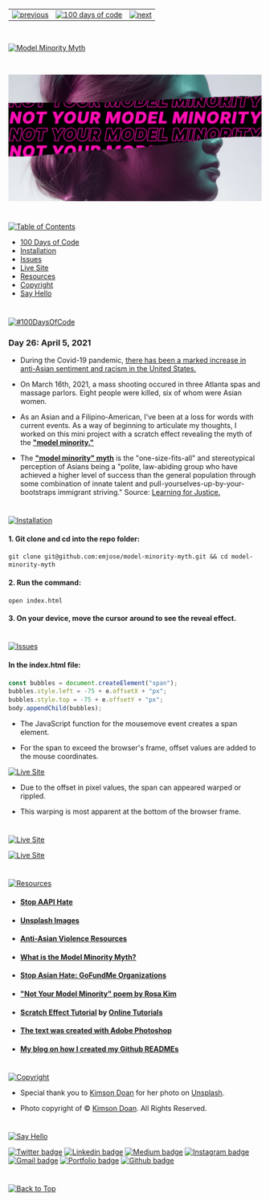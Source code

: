 <p id="header"><p>

<table><tr>
<td> <a href="https://github.com/emjose/mousetrail-wandavision/#header"><img src="https://res.cloudinary.com/dn1e07eul/image/upload/v1659330996/Readme%20Headers/header-left_ctkix5.png" alt="previous" style="width: 200px;"/></a> </td>
<td> <a href="https://github.com/emjose/one-hundred/#header"><img src="https://res.cloudinary.com/dn1e07eul/image/upload/v1659330606/Readme%20Headers/header-center_bkbdbt.png" alt="100 days of code" style="width: 580px;"/></a> </td>
<td> <a href="https://github.com/emjose/news-site/#header"><img src="https://res.cloudinary.com/dn1e07eul/image/upload/v1659330646/Readme%20Headers/header-right_eftaz9.png" alt="next" style="width: 200px;"/></a> </td>
</tr></table>

<br>

<p id="project-title"><p>

<a href=#table-of-contents>![Model Minority Myth](https://res.cloudinary.com/dn1e07eul/image/upload/v1659385855/Readme%20Headers/inter-026-model-minority-myth_gkzpqi.png)</a>

<br>

<a href="https://emjose.github.io/model-minority-myth/">![Model Minority Myth](Assets/preview-026-model-minority-myth.png)</a>

#

<p id="table-of-contents"><p>

<a href=#table-of-contents>![Table of Contents](https://res.cloudinary.com/dn1e07eul/image/upload/v1659241355/Readme%20Headers/inter-toc_euxbbw.png)</a>

-   [100 Days of Code](#100days)
-   [Installation](#installation)
-   [Issues](#issues)
-   [Live Site](#live-site)
-   [Resources](#resources)
-   [Copyright](#copyright)
-   [Say Hello](#say-hello)

#

<p id="100days"><p>

<a href=#100days>![#100DaysOfCode](https://res.cloudinary.com/dn1e07eul/image/upload/v1659389776/Readme%20Headers/inter-100hash_kjpgmt.png)</a>

### Day 26: April 5, 2021

-   During the Covid-19 pandemic, <a href="https://www.pewresearch.org/social-trends/2020/07/01/many-black-and-asian-americans-say-they-have-experienced-discrimination-amid-the-covid-19-outbreak/">there has been a marked increase in anti-Asian sentiment and racism in the United States.</a>

-   On March 16th, 2021, a mass shooting occured in three Atlanta spas and massage parlors. Eight people were killed, six of whom were Asian women.

-   As an Asian and a Filipino-American, I've been at a loss for words with current events. As a way of beginning to articulate my thoughts, I worked on this mini project with a scratch effect revealing the myth of the **<a href="https://www.learningforjustice.org/magazine/what-is-the-model-minority-myth">"model minority."</a>**

-   The **<a href="https://www.learningforjustice.org/magazine/what-is-the-model-minority-myth">"model minority" myth</a>** is the "one-size-fits-all" and stereotypical perception of Asians being a "polite, law-abiding group who have achieved a higher level of success than the general population through some combination of innate talent and pull-yourselves-up-by-your-bootstraps immigrant striving." Source: <a href="https://www.learningforjustice.org/magazine/what-is-the-model-minority-myth">Learning for Justice.</a>

#

<p id="installation"><p>

<a href=#installation>![Installation](https://res.cloudinary.com/dn1e07eul/image/upload/v1659389842/Readme%20Headers/inter-installation_j9ixlq.png)</a>

#### 1. Git clone and cd into the repo folder:

```console
git clone git@github.com:emjose/model-minority-myth.git && cd model-minority-myth
```

#### 2. Run the command:

```console
open index.html
```

#### 3. On your device, move the cursor around to see the reveal effect.

#

<p id="issues"><p>

<a href=#issues>![Issues](https://res.cloudinary.com/dn1e07eul/image/upload/v1659392574/Readme%20Headers/inter-issues_mzq4o7.png)</a>

#### In the index.html file:

```javascript
const bubbles = document.createElement("span");
bubbles.style.left = -75 + e.offsetX + "px";
bubbles.style.top = -75 + e.offsetY + "px";
body.appendChild(bubbles);
```

-   The JavaScript function for the mousemove event creates a span element.

-   For the span to exceed the browser's frame, offset values are added to the mouse coordinates.
    <br>

<a href="https://emjose.github.io/model-minority-myth/">![Live Site](Assets/026-myth-2.gif)</a>

-   Due to the offset in pixel values, the span can appeared warped or rippled.

-   This warping is most apparent at the bottom of the browser frame.

#

<p id="live-site"><p>

<a href="https://emjose.github.io/model-minority-myth/">![Live Site](https://res.cloudinary.com/dn1e07eul/image/upload/v1659389947/Readme%20Headers/inter-live-site_ngkqcf.png)</a>

<a href="https://emjose.github.io/model-minority-myth/">![Live Site](Assets/026-myth.gif)</a>

#

<p id="resources"><p>

<a href=#resources>![Resources](https://res.cloudinary.com/dn1e07eul/image/upload/v1659314247/Readme%20Headers/inter-resources_ncevbw.png)</a>

-   #### [Stop AAPI Hate](https://stopaapihate.org/)

-   #### [Unsplash Images](https://unsplash.com/)

-   #### [Anti-Asian Violence Resources](https://anti-asianviolenceresources.carrd.co/)

-   #### [What is the Model Minority Myth?](https://www.learningforjustice.org/magazine/what-is-the-model-minority-myth)

-   #### [Stop Asian Hate: GoFundMe Organizations](https://www.gofundme.com/c/act/stop-aapi-hate)

-   #### ["Not Your Model Minority" poem by Rosa Kim](https://bclawimpact.org/2021/02/15/not-your-model-minority/)

-   #### [Scratch Effect Tutorial](https://youtu.be/qzcMiNKPSIk) by [Online Tutorials](https://www.youtube.com/channel/UCbwXnUipZsLfUckBPsC7Jog)

-   #### [The text was created with Adobe Photoshop](https://www.adobe.com/products/photoshop.html)

-   #### [My blog on how I created my Github READMEs](https://emmanueljose.medium.com/readme-a-makeover-story-b9c7be37a6de?sk=7ae6623d365409d875753e4604e42ffd)

#

<p id="copyright"><p>

<a href=#copyright>![Copyright](https://res.cloudinary.com/dn1e07eul/image/upload/v1659391383/Readme%20Headers/inter-copyright_ax53yz.png)</a>

-   Special thank you to [Kimson Doan](https://unsplash.com/photos/HD8KlyWRYYM) for her photo on [Unsplash](https://unsplash.com/).

-   Photo copyright of © <a href="https://unsplash.com/@kimsondoan">Kimson Doan</a>. All Rights Reserved.

#

<p id="say-hello"><p>

<a href=#say-hello>![Say Hello](https://res.cloudinary.com/dn1e07eul/image/upload/v1659392702/Readme%20Headers/inter-say-hello_ccx3yf.png)</a>

<p><a href="https://twitter.com/Emmanuel_Labor"><img src="https://img.shields.io/badge/twitter-%231DA1F2.svg?&style=for-the-badge&logo=twitter&logoColor=white" height=30 width=90 alt="Twitter badge"></a> <a href="https://www.linkedin.com/in/emmanuelpjose/"><img src="https://img.shields.io/badge/linkedin-%230064e7.svg?&style=for-the-badge&logo=linkedin&logoColor=white" height=30 width=90 alt="Linkedin badge"></a> <a href="https://emmanueljose.medium.com/"><img src="https://img.shields.io/badge/medium-%238700f5.svg?&style=for-the-badge&logo=medium&logoColor=white" height=30 width=90 alt="Medium badge"></a> <a href="https://www.instagram.com/emmanuel_jose/"><img src="https://img.shields.io/badge/instagram-%23ff0077.svg?&style=for-the-badge&logo=instagram&logoColor=white" height=30 width=90 alt="Instagram badge"></a> <a href="mailto:emjose@gmail.com"><img src="https://img.shields.io/badge/gmail-%23fd1745.svg?&style=for-the-badge&logo=gmail&logoColor=white" height=30 width=90 alt="Gmail badge"></a> <a href="https://www.emmanuel-jose.com/"><img src="https://img.shields.io/badge/portfolio-%23FF0000.svg?&style=for-the-badge&logoColor=white" height=30 width=90 alt="Portfolio badge"></a> <a href="https://github.com/emjose"><img src="https://img.shields.io/badge/github-%23ff8e44.svg?&style=for-the-badge&logo=github&logoColor=white" height=30 width=90 alt="Github badge"></a></p>

#

<a href=#header>![Back to Top](https://res.cloudinary.com/dn1e07eul/image/upload/v1659314270/Readme%20Headers/inter-back-to-top_cubvxj.png)</a>
